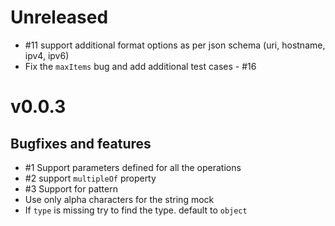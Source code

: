 # Unreleased
- #11 support additional format options as per json schema (uri, hostname, ipv4, ipv6)
- Fix the `maxItems` bug and add additional test cases - #16

# v0.0.3

## Bugfixes and features

- #1 Support parameters defined for all the operations
- #2 support `multipleOf` property
- #3 Support for pattern
- Use only alpha characters for the string mock
- If `type` is missing try to find the type. default to `object`
